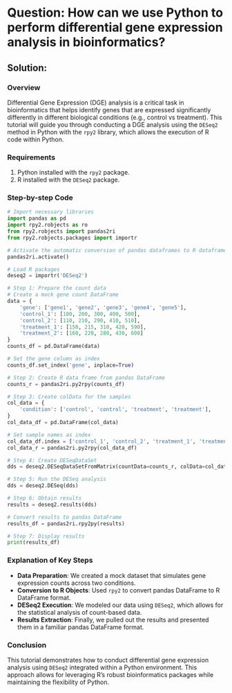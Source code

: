 # Question: How can we use Python to perform differential gene expression analysis in bioinformatics?

## Solution:

### Overview
Differential Gene Expression (DGE) analysis is a critical task in bioinformatics that helps identify genes that are expressed significantly differently in different biological conditions (e.g., control vs treatment). This tutorial will guide you through conducting a DGE analysis using the `DESeq2` method in Python with the `rpy2` library, which allows the execution of R code within Python.

### Requirements
1. Python installed with the `rpy2` package.
2. R installed with the `DESeq2` package.

### Step-by-step Code

```python
# Import necessary libraries
import pandas as pd
import rpy2.robjects as ro
from rpy2.robjects import pandas2ri
from rpy2.robjects.packages import importr

# Activate the automatic conversion of pandas dataframes to R dataframes
pandas2ri.activate()

# Load R packages
deseq2 = importr('DESeq2')

# Step 1: Prepare the count data
# Create a mock gene count DataFrame
data = {
    'gene': ['gene1', 'gene2', 'gene3', 'gene4', 'gene5'],
    'control_1': [100, 200, 300, 400, 500],
    'control_2': [110, 210, 290, 410, 510],
    'treatment_1': [150, 215, 310, 420, 590],
    'treatment_2': [160, 220, 280, 430, 600]
}
counts_df = pd.DataFrame(data)

# Set the gene column as index
counts_df.set_index('gene', inplace=True)

# Step 2: Create R data frame from pandas DataFrame
counts_r = pandas2ri.py2rpy(counts_df)

# Step 3: Create colData for the samples
col_data = {
    'condition': ['control', 'control', 'treatment', 'treatment'],
}
col_data_df = pd.DataFrame(col_data)

# Set sample names as index
col_data_df.index = ['control_1', 'control_2', 'treatment_1', 'treatment_2']
col_data_r = pandas2ri.py2rpy(col_data_df)

# Step 4: Create DESeqDataSet
dds = deseq2.DESeqDataSetFromMatrix(countData=counts_r, colData=col_data_r, design=ro.Formula('~ condition'))

# Step 5: Run the DESeq analysis
dds = deseq2.DESeq(dds)

# Step 6: Obtain results
results = deseq2.results(dds)

# Convert results to pandas DataFrame
results_df = pandas2ri.rpy2py(results)

# Step 7: Display results
print(results_df)
```

### Explanation of Key Steps
- **Data Preparation**: We created a mock dataset that simulates gene expression counts across two conditions.
- **Conversion to R Objects**: Used `rpy2` to convert pandas DataFrame to R DataFrame format.
- **DESeq2 Execution**: We modeled our data using `DESeq2`, which allows for the statistical analysis of count-based data.
- **Results Extraction**: Finally, we pulled out the results and presented them in a familiar pandas DataFrame format.

### Conclusion
This tutorial demonstrates how to conduct differential gene expression analysis using `DESeq2` integrated within a Python environment. This approach allows for leveraging R’s robust bioinformatics packages while maintaining the flexibility of Python.